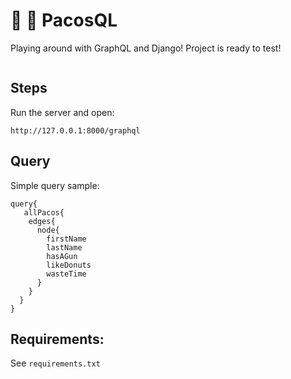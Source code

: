 # :diamond_shape_with_a_dot_inside: :snake: PacosQL

Playing around with GraphQL and Django!
Project is ready to test!

<img src="https://i.giphy.com/media/l2Je1Yvi3YbdhyWkw/source.gif" alt="">


## Steps

Run the server and open:

    http://127.0.0.1:8000/graphql



## Query

Simple query sample:

    query{
       allPacos{
        edges{
          node{
            firstName
            lastName
            hasAGun
            likeDonuts
            wasteTime
          }
        }
      }
    }


## Requirements:

See `requirements.txt`
      
